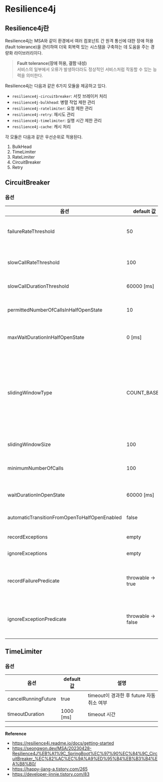 # Resilience4j

## Resilience4j란
Resilience4j는 MSA와 같이 환경에서 여러 컴포넌트 간 원격 통신에 대한 장애 허용(fault tolerance)을 관리하여 더욱 회복력 있는 시스템을 구축하는 데 도움을 주는 경량화 라이브러리이다.

> **Fault tolerance(장애 허용, 결함 내성)**<br>
> 서비스의 일부에서 오류가 발생하더라도 정상적인 서비스처럼 작동할 수 있는 능력을 의미한다.

Resilience4j는 다음과 같은 6가지 모듈을 제공하고 있다.
- `resilience4j-circuitbreaker`: 서킷 브레이커 처리
- `resilience4j-bulkhead`: 병렬 작업 제한 관리
- `resilience4j-ratelimiter`: 요청 제한 관리
- `resilience4j-retry`: 재시도 관리
- `resilience4j-timelimiter`: 실행 시간 제한 관리
- `resilience4j-cache`: 캐시 처리

각 모듈은 다음과 같은 우선순위로 적용된다.
1. BulkHead
2. TimeLimiter
3. RateLimiter
4. CircuitBreaker
5. Retry

## CircuitBreaker
### 옵션

| 옵션                                         | default 값          | 설명                                                                                                                             |
|----------------------------------------------|--------------------|--------------------------------------------------------------------------------------------------------------------------------|
| failureRateThreshold                         | 50                 | 서킷 브레이커가 Open 상태로 전환되는 실패율 임계값                                                                                                 |
| slowCallRateThreshold                        | 100                | 서킷 브레이커가 Open 상태로 전환되는 느린호출 비율 임계값                                                                                             |
| slowCallDurationThreshold                    | 60000 [ms]         | 느린 호출의 기준 시간                                                                                                                   |
| permittedNumberOfCallsInHalfOpenState        | 10                 | 서킷 브레이커가 Half-open 상태에서 허용하는 최대 호출 수                                                                                           |
| maxWaitDurationInHalfOpenState               | 0 [ms]             | Half-open 상태에서 대기하는 최대 시간                                                                                                      |
| slidingWindowType                            | COUNT_BASED        | 서킷 브레이커가 동작할 때 사용할 슬라이딩 윈도우 타입<br>**COUNT_BASED**: 마지막 N번의 호출 결과를 기반으로 상태를 결정<br>**TIME_BASED**: 마지막 N초 동안의 호출 결과를 기반으로 상태를 결정 |
| slidingWindowSize                            | 100                | 슬라이딩 윈도우 크기                                                                                                                    |
| minimumNumberOfCalls                         | 100                | 서킷 브레이커가 동작하기 위해 필요한 최소한의 호출 수                                                                                                 |
| waitDurationInOpenState                      | 60000 [ms]         | Open -> Half-open 변경 대기 시간                                                                                                     |
| automaticTransitionFromOpenToHalfOpenEnabled | false              | Open -> Half-open 자동 변경 여부                                                                                                     |
| recordExceptions                             | empty              | 실패로 측정하는 예외 리스트                                                                                                                |
| ignoreExceptions                             | empty              | 실패로 처리하지 않을예외 리스트                                                                                                              |
| recordFailurePredicate                       | throwable -> true  | 특정 예외가 실패로 측정되도록 하는 커스텀예외 (기본값으로 모든 예외는 실패로 기록)                                                                                |
| ignoreExceptionPredicate                     | throwable -> false | 특정 예외가 측정되지 않도록 하는 커스텀예외 (기본값으로 모든 예외는 무시되지 않음)                                                                                |

## TimeLimiter
### 옵션

| 옵션                  | default 값 | 설명                             |
|---------------------|-----------|--------------------------------|
| cancelRunningFuture | true      | timeout이 경과한 후 future 자동 취소 여부 |
| timeoutDuration     | 1000 [ms] | timeout 시간                     |

---
**Reference**<br>
- https://resilience4j.readme.io/docs/getting-started
- https://seongwon.dev/MSA/20230428-Resilience4J%EB%A1%9C_SpringBoot%EC%97%90%EC%84%9C_CircuitBreaker_%EC%82%AC%EC%9A%A9%ED%95%B4%EB%B3%B4%EA%B8%B0/
- https://happy-jjang-a.tistory.com/265
- https://developer-jinnie.tistory.com/83

